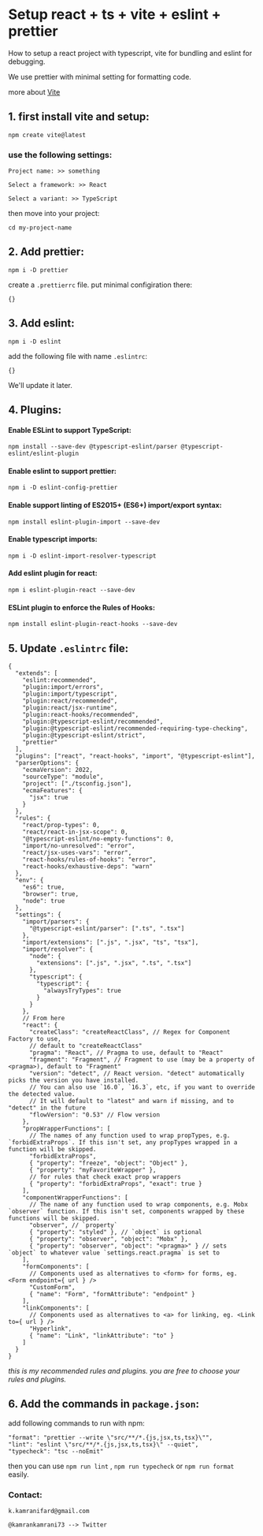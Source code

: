 # Setup react + ts + vite + eslint + prettier

How to setup a react project with typescript, vite for bundling and eslint for debugging.

We use prettier with minimal setting for formatting code.

more about [Vite](https://vitejs.dev/guide/why.html)

## 1. first install vite and setup:

```
npm create vite@latest
```

### use the following settings: 

```
Project name: >> something

Select a framework: >> React

Select a variant: >> TypeScript
```

then move into your project:

```
cd my-project-name
```

## 2. Add prettier:

```
npm i -D prettier
```
create a `.prettierrc` file. put minimal configiration there:

```
{}
```

## 3. Add eslint:

```
npm i -D eslint
```

add the following file with name `.eslintrc`:

```
{}
```

We'll update it later.

## 4. Plugins:

#### Enable ESLint to support TypeScript:

```
npm install --save-dev @typescript-eslint/parser @typescript-eslint/eslint-plugin
```

#### Enable eslint to support prettier:

```
npm i -D eslint-config-prettier
```

#### Enable support linting of ES2015+ (ES6+) import/export syntax:

```
npm install eslint-plugin-import --save-dev
```

#### Enable typescript imports:

```
npm i -D eslint-import-resolver-typescript
```

#### Add eslint plugin for react:

```
npm i eslint-plugin-react --save-dev
```

#### ESLint plugin to enforce the Rules of Hooks:

```
npm install eslint-plugin-react-hooks --save-dev
```

## 5. Update `.eslintrc` file:

```
{
  "extends": [
    "eslint:recommended",
    "plugin:import/errors",
    "plugin:import/typescript",
    "plugin:react/recommended",
    "plugin:react/jsx-runtime",
    "plugin:react-hooks/recommended",
    "plugin:@typescript-eslint/recommended",
    "plugin:@typescript-eslint/recommended-requiring-type-checking",
    "plugin:@typescript-eslint/strict",
    "prettier"
  ],
  "plugins": ["react", "react-hooks", "import", "@typescript-eslint"],
  "parserOptions": {
    "ecmaVersion": 2022,
    "sourceType": "module",
    "project": ["./tsconfig.json"],
    "ecmaFeatures": {
      "jsx": true
    }
  },
  "rules": {
    "react/prop-types": 0,
    "react/react-in-jsx-scope": 0,
    "@typescript-eslint/no-empty-functions": 0,
    "import/no-unresolved": "error",
    "react/jsx-uses-vars": "error",
    "react-hooks/rules-of-hooks": "error",
    "react-hooks/exhaustive-deps": "warn"
  },
  "env": {
    "es6": true,
    "browser": true,
    "node": true
  },
  "settings": {
    "import/parsers": {
      "@typescript-eslint/parser": [".ts", ".tsx"]
    },
    "import/extensions": [".js", ".jsx", "ts", "tsx"],
    "import/resolver": {
      "node": {
        "extensions": [".js", ".jsx", ".ts", ".tsx"]
      },
      "typescript": {
        "typescript": {
          "alwaysTryTypes": true
        }
      }
    },
    // From here
    "react": {
      "createClass": "createReactClass", // Regex for Component Factory to use,
      // default to "createReactClass"
      "pragma": "React", // Pragma to use, default to "React"
      "fragment": "Fragment", // Fragment to use (may be a property of <pragma>), default to "Fragment"
      "version": "detect", // React version. "detect" automatically picks the version you have installed.
      // You can also use `16.0`, `16.3`, etc, if you want to override the detected value.
      // It will default to "latest" and warn if missing, and to "detect" in the future
      "flowVersion": "0.53" // Flow version
    },
    "propWrapperFunctions": [
      // The names of any function used to wrap propTypes, e.g. `forbidExtraProps`. If this isn't set, any propTypes wrapped in a function will be skipped.
      "forbidExtraProps",
      { "property": "freeze", "object": "Object" },
      { "property": "myFavoriteWrapper" },
      // for rules that check exact prop wrappers
      { "property": "forbidExtraProps", "exact": true }
    ],
    "componentWrapperFunctions": [
      // The name of any function used to wrap components, e.g. Mobx `observer` function. If this isn't set, components wrapped by these functions will be skipped.
      "observer", // `property`
      { "property": "styled" }, // `object` is optional
      { "property": "observer", "object": "Mobx" },
      { "property": "observer", "object": "<pragma>" } // sets `object` to whatever value `settings.react.pragma` is set to
    ],
    "formComponents": [
      // Components used as alternatives to <form> for forms, eg. <Form endpoint={ url } />
      "CustomForm",
      { "name": "Form", "formAttribute": "endpoint" }
    ],
    "linkComponents": [
      // Components used as alternatives to <a> for linking, eg. <Link to={ url } />
      "Hyperlink",
      { "name": "Link", "linkAttribute": "to" }
    ]
  }
}
```

*this is my recommended rules and plugins. you are free to choose your rules and plugins.*

## 6. Add the commands in `package.json`:

add following commands to run with npm:

```
"format": "prettier --write \"src/**/*.{js,jsx,ts,tsx}\"",
"lint": "eslint \"src/**/*.{js,jsx,ts,tsx}\" --quiet",
"typecheck": "tsc --noEmit"
```

then you can use `npm run lint` , `npm run typecheck` or `npm run format` easily.


### Contact:

```
k.kamranifard@gmail.com

@kamrankamrani73 --> Twitter
```





